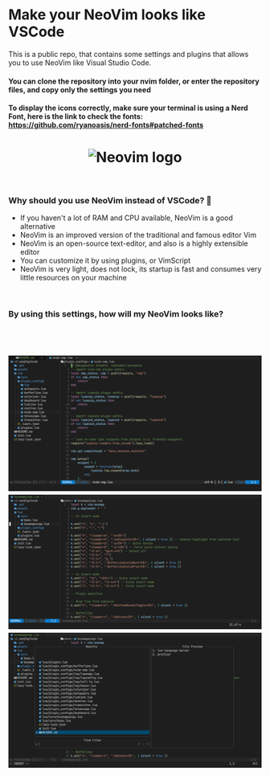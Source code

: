 # Make your NeoVim looks like VSCode

This is a public repo, that contains some settings and plugins that allows you to use NeoVim like Visual Studio Code.

#### You can clone the repository into your nvim folder, or enter the repository files, and copy only the settings you need

#### To display the icons correctly, make sure your terminal is using a Nerd Font, here is the link to check the fonts: https://github.com/ryanoasis/nerd-fonts#patched-fonts

<h1 align='center'>
  <img src='https://res.cloudinary.com/practicaldev/image/fetch/s--Od4gK0Wl--/c_imagga_scale,f_auto,fl_progressive,h_900,q_auto,w_1600/https://dev-to-uploads.s3.amazonaws.com/i/xl7ejjiohf36b31frr8a.png' alt='Neovim logo' />
</h1>
<br />
<h3> Why should you use NeoVim instead of VSCode? 🤔 </h3>
<ul>
  <li>If you haven't a lot of RAM and CPU available, NeoVim is a good alternative</li>
  <li>NeoVim is an improved version of the traditional and famous editor Vim</li>
  <li>NeoVim is an open-source text-editor, and also is a highly extensible editor</li>
  <li>You can customize it by using plugins, or VimScript</li>
  <li>NeoVim is very light, does not lock, its startup is fast and consumes very little resources on your machine</li>
</ul>
<br />
<h3>By using this settings, how will my NeoVim looks like?</h3>
<br />
<h1 align='center'>
  <img src='./assets/pic1.png' alt='NeoVim VSCode'/>
  <img src='./assets/pic2.png' alt='NeoVim VSCode'/>
  <img src='./assets/pic3.png' alt='NeoVim VSCode'/>
</h1>
